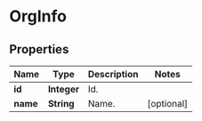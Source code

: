 

# OrgInfo


## Properties

| Name | Type | Description | Notes |
|------------ | ------------- | ------------- | -------------|
|**id** | **Integer** | Id. |  |
|**name** | **String** | Name. |  [optional] |



